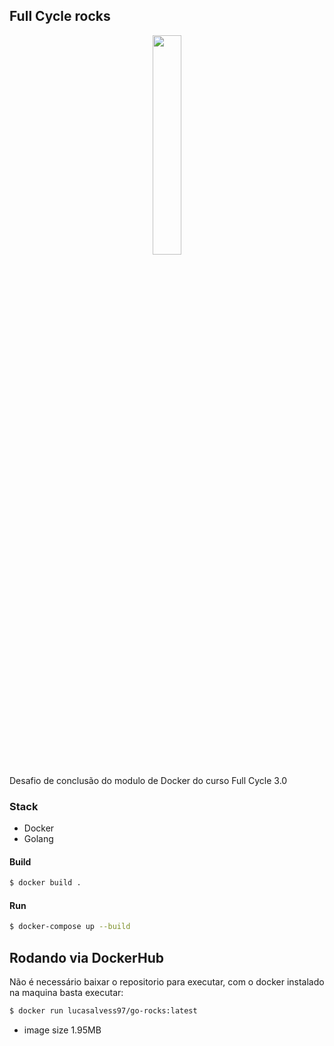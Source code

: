 ## Full Cycle rocks

<p align="center">
  <img src="https://go.dev/images/gophers/motorcycle.svg" width="30%"/>
</p>

Desafio de conclusão do modulo de Docker do curso Full Cycle 3.0

### Stack

- Docker 
- Golang

#### Build

```sh
$ docker build .
```

#### Run 

```sh
$ docker-compose up --build
```

## Rodando via DockerHub

Não é necessário baixar o repositorio para executar, com o docker instalado na maquina basta executar:

```sh
$ docker run lucasalvess97/go-rocks:latest
```

- image size 1.95MB 